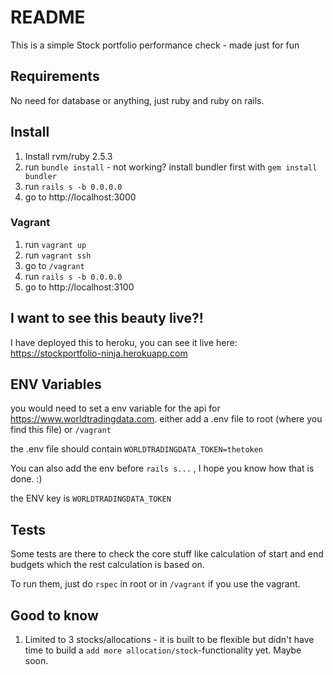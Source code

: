 # README

This is a simple Stock portfolio performance check - made just for fun

## Requirements
No need for database or anything, just ruby and ruby on rails.

## Install

1. Install rvm/ruby 2.5.3
2. run  `bundle install` - not working? install bundler first with `gem install bundler`
3. run `rails s -b 0.0.0.0`
4. go to http://localhost:3000

### Vagrant

1. run `vagrant up`
2. run `vagrant ssh`
3. go to `/vagrant`
4. run `rails s -b 0.0.0.0`
5. go to http://localhost:3100

## I want to see this beauty live?!
I have deployed this to heroku, you can see it live here: https://stockportfolio-ninja.herokuapp.com

## ENV Variables
you would need to set a env variable for the api for https://www.worldtradingdata.com.
either add a .env file to root (where you find this file) or `/vagrant`

the .env file should contain `WORLDTRADINGDATA_TOKEN=thetoken`

You can also add the env before `rails s...` , I hope you know how that is done. :)

the ENV key is `WORLDTRADINGDATA_TOKEN`

## Tests

Some tests are there to check the core stuff like calculation of start and end budgets which the rest calculation is based on.

To run them, just do `rspec` in root or in `/vagrant` if you use the vagrant.

## Good to know

1. Limited to 3 stocks/allocations - it is built to be flexible but didn't have time to build a `add more allocation/stock`-functionality yet. Maybe soon.
